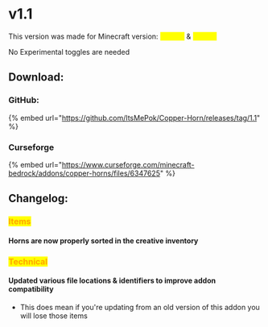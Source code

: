 # v1.1

This version was made for Minecraft version: <mark style="color:yellow;">**1.21.60**</mark> & <mark style="color:yellow;">**1.21.70**</mark>

No Experimental toggles are needed

## Download:

### GitHub:

{% embed url="https://github.com/ItsMePok/Copper-Horn/releases/tag/1.1" %}

### Curseforge

{% embed url="https://www.curseforge.com/minecraft-bedrock/addons/copper-horns/files/6347625" %}

## Changelog:

### <mark style="color:orange;">Items</mark>

#### Horns are now properly sorted in the creative inventory

### <mark style="color:orange;">Technical</mark>

#### Updated various file locations & identifiers to improve addon compatibility

* This does mean if you're updating from an old version of this addon you will lose those items

